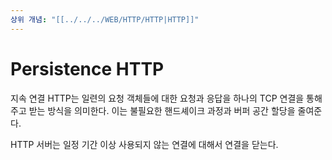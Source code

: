 ```yaml
---
상위 개념: "[[../../../WEB/HTTP/HTTP|HTTP]]"
---
```

# Persistence HTTP
지속 연결 HTTP는 일련의 요청 객체들에 대한 요청과 응답을 하나의 TCP 연결을 통해 주고 받는 방식을 의미한다. 이는 불필요한 핸드셰이크 과정과 버퍼 공간 할당을 줄여준다.

HTTP 서버는 일정 기간 이상 사용되지 않는 연결에 대해서 연결을 닫는다.
